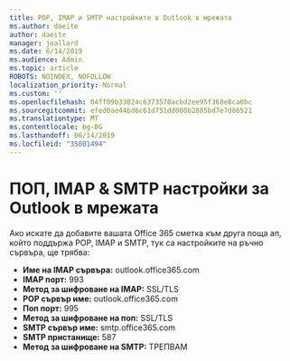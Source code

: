 ```yaml
---
title: POP, IMAP и SMTP настройките в Outlook в мрежата
ms.author: daeite
author: daeite
manager: joallard
ms.date: 6/14/2019
ms.audience: Admin
ms.topic: article
ROBOTS: NOINDEX, NOFOLLOW
localization_priority: Normal
ms.custom: ''
ms.openlocfilehash: 04ff09b33024c6373570acbd2ee95f368e8ca0bc
ms.sourcegitcommit: efed0ae44bd6c61d751dd008b2885bd7e7d86521
ms.translationtype: MT
ms.contentlocale: bg-BG
ms.lasthandoff: 06/14/2019
ms.locfileid: "35001494"
---
```

# <a name="pop-imap--smtp-settings-for-outlook-on-the-web"></a>ПОП, IMAP & SMTP настройки за Outlook в мрежата

Ако искате да добавите вашата Office 365 сметка към друга поща ап, който поддържа POP, IMAP и SMTP, тук са настройките на ръчно сървъра, ще трябва:
  
- **Име на IMAP сървъра:** outlook.office365.com
- **IMAP порт:** 993
- **Метод за шифроване на IMAP:** SSL/TLS
- **POP сървър име:** outlook.office365.com  
- **Поп порт:** 995  
- **Метод за шифроване на поп:** SSL/TLS  
- **SMTP сървър име:** smtp.office365.com
- **SMTP пристанище:** 587
- **Метод за шифроване на SMTP:** ТРЕПВАМ